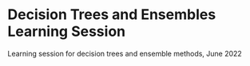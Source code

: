 # Decision Trees and Ensembles Learning Session
Learning session for decision trees and ensemble methods, June 2022
